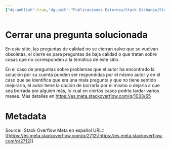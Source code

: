 ```yaml
---
{"dg-publish":true,"dg-path":"Publicaciones Externas/Stack Exchange/Stack Overflow en español/Stack Overflow en español Meta/es.meta.stackoverflow.com-2712.md","permalink":"/publicaciones-externas/stack-exchange/stack-overflow-en-espanol/stack-overflow-en-espanol-meta/es-meta-stackoverflow-com-2712/","title":"Cerrar una pregunta solucionada","hide":true,"noteIcon":"\"0\"","created":"2024-04-03T12:49:10.630-06:00","updated":"2024-04-05T16:44:02.158-06:00"}
---
```


# Cerrar una pregunta solucionada

En este sitio, las preguntas de calidad no se cierran salvo que se vuelvan obsoletas, el cierre es para preguntas de baja calidad o que tratan sobre cosas que no corresponden a la temática de este sitio.

En el caso de preguntas sobre problemas que el autor ha encontrado la solución por su cuenta pueden ser respondidas por el mismo autor y en el caso que se identifica que era una mala pregunta y que no tiene sentido mejorarla, el autor tiene la opción de borrarla por el mismo o dejarla a que sea borrada por alguien más, lo cual en ciertos casos podría tardar varios meses. Más detalles en https://es.meta.stackoverflow.com/q/1033/65

# Metadata
Source:: Stack Overflow Meta en español
URL:: [[https://es.meta.stackoverflow.com/q/2712\|https://es.meta.stackoverflow.com/q/2712]]

